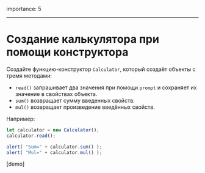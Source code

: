importance: 5

---

# Создание калькулятора при помощи конструктора

Создайте функцию-конструктор `Calculator`, который создаёт объекты с тремя методами:

- `read()` запрашивает два значения при помощи `prompt` и сохраняет их значение в свойствах объекта.
- `sum()` возвращает сумму введенных свойств.
- `mul()` возвращает произведение введённых свойств.


Например:

```js
let calculator = new Calculator();
calculator.read();

alert( "Sum=" + calculator.sum() );
alert( "Mul=" + calculator.mul() );
```

[demo]
